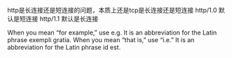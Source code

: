 
http是长连接还是短连接的问题，本质上还是tcp是长连接还是短连接
http/1.0 默认是短连接
http/1.1 默认是长连接

When you mean “for example,” use e.g. It is an abbreviation for the Latin phrase exempli gratia. When you mean “that is,” use “i.e.” It is an abbreviation for the Latin phrase id est.
